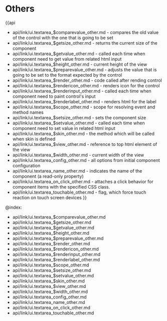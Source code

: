 Others
=======

{{api
- api/link/ui.textarea_$comparevalue_other.md - compares the old value of the control with the one that is going to be set
- api/link/ui.textarea_$getsize_other.md - returns the current size of the component
- api/link/ui.textarea_$getvalue_other.md - called each time when component need to get value from related html input
- api/link/ui.textarea_$height_other.md - current height of the view
- api/link/ui.textarea_$preparevalue_other.md - adjusts the value that is going to be set to the format expected by the control
- api/link/ui.textarea_$render_other.md - code called after rending control
- api/link/ui.textarea_$rendericon_other.md - renders icon for the control
- api/link/ui.textarea_$renderinput_other.md - called each time when component need to paint control's input
- api/link/ui.textarea_$renderlabel_other.md - renders html for the label
- api/link/ui.textarea_$scope_other.md - scope for resolving event and method names
- api/link/ui.textarea_$setsize_other.md - sets the component size
- api/link/ui.textarea_$setvalue_other.md - called each time when component need to set value in related html input
- api/link/ui.textarea_$skin_other.md - the method which will be called when skin is defined
- api/link/ui.textarea_$view_other.md - reference to top html element of the view
- api/link/ui.textarea_$width_other.md - current width of the view
- api/link/ui.textarea_config_other.md - all options from initial component configuration
- api/link/ui.textarea_name_other.md - indicates the name of the component (a read-only property)
- api/link/ui.textarea_on_click_other.md - attaches a click behavior for component items with the specified CSS class.
- api/link/ui.textarea_touchable_other.md - flag, which force touch reaction on touch screen devices
}}

@index:
- api/link/ui.textarea_$comparevalue_other.md
- api/link/ui.textarea_$getsize_other.md
- api/link/ui.textarea_$getvalue_other.md
- api/link/ui.textarea_$height_other.md
- api/link/ui.textarea_$preparevalue_other.md
- api/link/ui.textarea_$render_other.md
- api/link/ui.textarea_$rendericon_other.md
- api/link/ui.textarea_$renderinput_other.md
- api/link/ui.textarea_$renderlabel_other.md
- api/link/ui.textarea_$scope_other.md
- api/link/ui.textarea_$setsize_other.md
- api/link/ui.textarea_$setvalue_other.md
- api/link/ui.textarea_$skin_other.md
- api/link/ui.textarea_$view_other.md
- api/link/ui.textarea_$width_other.md
- api/link/ui.textarea_config_other.md
- api/link/ui.textarea_name_other.md
- api/link/ui.textarea_on_click_other.md
- api/link/ui.textarea_touchable_other.md


